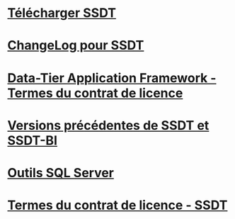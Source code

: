 # [Télécharger SSDT](download-sql-server-data-tools-ssdt.md)
# [ChangeLog pour SSDT](changelog-for-sql-server-data-tools-ssdt.md)
# [Data-Tier Application Framework - Termes du contrat de licence](data-tier-application-framework-license-terms.md)
# [Versions précédentes de SSDT et SSDT-BI](previous-releases-of-sql-server-data-tools-ssdt-and-ssdt-bi.md)
# [Outils SQL Server](sql-server-tools.md)
# [Termes du contrat de licence - SSDT](sql-server-data-tools-license-terms.md)
